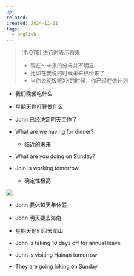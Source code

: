 ```yaml
---
up: 
related: 
created: 2024-12-11
tags:
  - english
---
```



> [!NOTE] 进行时表示将来
> - 现在～未来的分界并不明显
> - 比如在我说的时候未来已经来了
> - 当你说晚饭吃XX的时候，你已经在做计划



- 我们晚餐吃什么
- 星期天你打算做什么
- John 已经决定明天工作了

- What are we having for dinner?
	- 临近的未来
- What are you doing on Sunday?
- Join is working tomorrow.
	- 确定性极高

![](https://s1.vika.cn/space/2025/01/06/61aa1db18fb84078a22fa38376fd26b2)

- John 要休10天年休假
- John 明天要去海南
- 星期天他们回去爬山

- John is taking 10 days off for annual leave
- John is visiting Hainan tomorrow
- They are going hiking on Sunday